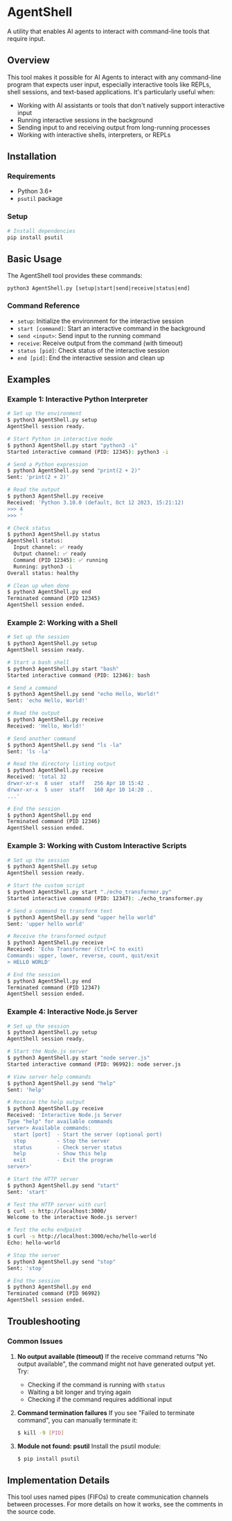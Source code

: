 # AgentShell

A utility that enables AI agents to interact with command-line tools that require input.

## Overview

This tool makes it possible for AI Agents to interact with any command-line program that expects user input, especially interactive tools like REPLs, shell sessions, and text-based applications. It's particularly useful when:

- Working with AI assistants or tools that don't natively support interactive input
- Running interactive sessions in the background
- Sending input to and receiving output from long-running processes
- Working with interactive shells, interpreters, or REPLs

## Installation

### Requirements

- Python 3.6+
- `psutil` package

### Setup

```bash
# Install dependencies
pip install psutil
```

## Basic Usage

The AgentShell tool provides these commands:

```
python3 AgentShell.py [setup|start|send|receive|status|end]
```

### Command Reference

- `setup`: Initialize the environment for the interactive session
- `start [command]`: Start an interactive command in the background
- `send <input>`: Send input to the running command
- `receive`: Receive output from the command (with timeout)
- `status [pid]`: Check status of the interactive session
- `end [pid]`: End the interactive session and clean up

## Examples

### Example 1: Interactive Python Interpreter

```bash
# Set up the environment
$ python3 AgentShell.py setup
AgentShell session ready.

# Start Python in interactive mode
$ python3 AgentShell.py start "python3 -i"
Started interactive command (PID: 12345): python3 -i

# Send a Python expression
$ python3 AgentShell.py send "print(2 + 2)"
Sent: 'print(2 + 2)'

# Read the output
$ python3 AgentShell.py receive
Received: 'Python 3.10.0 (default, Oct 12 2023, 15:21:12)
>>> 4
>>> '

# Check status
$ python3 AgentShell.py status
AgentShell status:
  Input channel: ✅ ready
  Output channel: ✅ ready
  Command (PID 12345): ✅ running
  Running: python3 -i
Overall status: healthy

# Clean up when done
$ python3 AgentShell.py end
Terminated command (PID 12345)
AgentShell session ended.
```

### Example 2: Working with a Shell

```bash
# Set up the session
$ python3 AgentShell.py setup
AgentShell session ready.

# Start a bash shell
$ python3 AgentShell.py start "bash"
Started interactive command (PID: 12346): bash

# Send a command
$ python3 AgentShell.py send "echo Hello, World!"
Sent: 'echo Hello, World!'

# Read the output
$ python3 AgentShell.py receive
Received: 'Hello, World!'

# Send another command
$ python3 AgentShell.py send "ls -la"
Sent: 'ls -la'

# Read the directory listing output
$ python3 AgentShell.py receive
Received: 'total 32
drwxr-xr-x  8 user  staff   256 Apr 10 15:42 .
drwxr-xr-x  5 user  staff   160 Apr 10 14:20 ..
...'

# End the session
$ python3 AgentShell.py end
Terminated command (PID 12346)
AgentShell session ended.
```

### Example 3: Working with Custom Interactive Scripts

```bash
# Set up the session
$ python3 AgentShell.py setup
AgentShell session ready.

# Start the custom script
$ python3 AgentShell.py start "./echo_transformer.py"
Started interactive command (PID: 12347): ./echo_transformer.py

# Send a command to transform text
$ python3 AgentShell.py send "upper hello world"
Sent: 'upper hello world'

# Receive the transformed output
$ python3 AgentShell.py receive
Received: 'Echo Transformer (Ctrl+C to exit)
Commands: upper, lower, reverse, count, quit/exit
> HELLO WORLD'

# End the session
$ python3 AgentShell.py end
Terminated command (PID 12347)
AgentShell session ended.
```

### Example 4: Interactive Node.js Server

```bash
# Set up the session
$ python3 AgentShell.py setup
AgentShell session ready.

# Start the Node.js server
$ python3 AgentShell.py start "node server.js"
Started interactive command (PID: 96992): node server.js

# View server help commands
$ python3 AgentShell.py send "help"
Sent: 'help'

# Receive the help output
$ python3 AgentShell.py receive
Received: 'Interactive Node.js Server
Type "help" for available commands
server> Available commands:
  start [port]  - Start the server (optional port)
  stop          - Stop the server
  status        - Check server status
  help          - Show this help
  exit          - Exit the program
server>'

# Start the HTTP server
$ python3 AgentShell.py send "start"
Sent: 'start'

# Test the HTTP server with curl
$ curl -s http://localhost:3000/
Welcome to the interactive Node.js server!

# Test the echo endpoint
$ curl -s http://localhost:3000/echo/hello-world
Echo: hello-world

# Stop the server
$ python3 AgentShell.py send "stop"
Sent: 'stop'

# End the session
$ python3 AgentShell.py end
Terminated command (PID 96992)
AgentShell session ended.
```

## Troubleshooting

### Common Issues

1. **No output available (timeout)**
   If the receive command returns "No output available", the command might not have generated output yet. Try:

   - Checking if the command is running with `status`
   - Waiting a bit longer and trying again
   - Checking if the command requires additional input

2. **Command termination failures**
   If you see "Failed to terminate command", you can manually terminate it:

   ```bash
   $ kill -9 [PID]
   ```

3. **Module not found: psutil**
   Install the psutil module:
   ```bash
   $ pip install psutil
   ```

## Implementation Details

This tool uses named pipes (FIFOs) to create communication channels between processes. For more details on how it works, see the comments in the source code.
